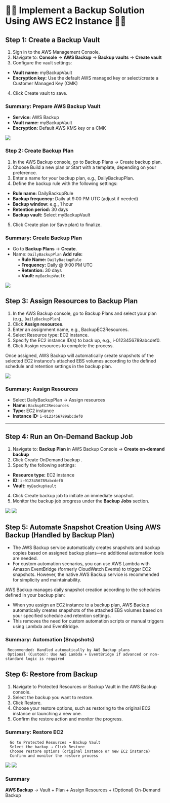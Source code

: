 # 🔹🔹 Implement a Backup Solution Using AWS EC2 Instance 🔹🔹 

## Step 1: Create a Backup Vault
1. Sign in to the AWS Management Console.
2. Navigate to: **Console** → **AWS Backup** → **Backup vaults** → **Create vault**
3.  Configure the vault settings:
   - **Vault name:** myBackupVault
   - **Encryption key:** Use the default AWS managed key or select/create a Customer Managed Key (CMK)
4. Click Create vault to save.

### Summary: Prepare AWS Backup Vault
- **Service:** AWS Backup
- **Vault name:** myBackupVault
- **Encryption:** Default AWS KMS key or a CMK

![](./Photos/aws/aws-1.jpeg)
### Step 2: Create Backup Plan

1. In the AWS Backup console, go to Backup Plans → Create backup plan.
2. Choose Build a new plan or Start with a template, depending on your preference.
3. Enter a name for your backup plan, e.g., DailyBackupPlan.
4. Define the backup rule with the following settings:

- **Rule name:** DailyBackupRule
- **Backup frequency:** Daily at 9:00 PM UTC (adjust if needed)
- **Backup window:** e.g., 1 hour
- **Retention period:** 30 days
- **Backup vault:** Select myBackupVault
5. Click Create plan (or Save plan) to finalize.

### Summary:  Create Backup Plan
- Go to **Backup Plans** → **Create**.
- Name: `DailyBackupPlan`
  **Add rule:**  
  &nbsp;&nbsp;&nbsp;&nbsp;• **Rule Name:** `DailyBackupRule`  
  &nbsp;&nbsp;&nbsp;&nbsp;• **Frequency:** Daily @ 9:00 PM UTC  
  &nbsp;&nbsp;&nbsp;&nbsp;• **Retention:** 30 days  
  &nbsp;&nbsp;&nbsp;&nbsp;• **Vault:** `myBackupVault`
  
![](./Photos/aws/aws-2.jpeg)

## Step 3: Assign Resources to Backup Plan
1. In the AWS Backup console, go to Backup Plans and select your plan (e.g., `DailyBackupPlan`).
2. Click **Assign resources**.
3. Enter an assignment name, e.g., BackupEC2Resources.
4. Select Resource type: EC2 instance.
5. Specify the EC2 instance ID(s) to back up, e.g., i-0123456789abcdef0.
6. Click Assign resources to complete the process.

Once assigned, AWS Backup will automatically create snapshots of the selected EC2 instance's attached EBS volumes according to the defined schedule and retention settings in the backup plan.

![](./Photos/aws/aws-3.jpeg)
### Summary: Assign Resources

- Select DailyBackupPlan → Assign resources
- **Name:** `BackupEC2Resources`
- **Type:** EC2 instance
- **Instance ID:** `i-0123456789abcdef0`
---

## Step 4: Run an On-Demand Backup Job
1. Navigate to: **Backup Plan** in AWS Backup Console → **Create on-demand backup**
2. Click Create OnDemand backup .
3. Specify the following settings:
  - **Resource type:** EC2 instance  
  - **ID:** `i-0123456789abcdef0`  
  - **Vault:** `myBackupVault`
4. Click Create backup job to initiate an immediate snapshot.
5. Monitor the backup job progress under the **Backup Jobs** section.  

![](./Photos/aws/aws-4.jpeg)
![](./Photos/aws/aws-5.jpeg)

## Step 5: Automate Snapshot Creation Using AWS Backup (Handled by Backup Plan)
- The AWS Backup service automatically creates snapshots and backup copies based on assigned backup plans—no additional automation tools are needed.
- For custom automation scenarios, you can use AWS Lambda with Amazon EventBridge (formerly CloudWatch Events) to trigger EC2 snapshots. However, the native AWS Backup service is recommended for simplicity and maintainability.

AWS Backup manages daily snapshot creation according to the schedules defined in your backup plan:
- When you assign an EC2 instance to a backup plan, AWS Backup automatically creates snapshots of the attached EBS volumes based on your specified schedule and retention settings.
- This removes the need for custom automation scripts or manual triggers using Lambda and EventBridge.
### Summary: Automation (Snapshots)
     Recommended: Handled automatically by AWS Backup plans
     Optional (Custom): Use AWS Lambda + EventBridge if advanced or non-standard logic is required

## Step 6: Restore from Backup
1. Navigate to Protected Resources or Backup Vault in the AWS Backup console.
2. Select the backup you want to restore.
3. Click Restore.
4. Choose your restore options, such as restoring to the original EC2 instance or launching a new one.
5. Confirm the restore action and monitor the progress.
 
 ###  Summary: Restore EC2
      Go to Protected Resources → Backup Vault
      Select the backup → Click Restore
      Choose restore options (original instance or new EC2 instance)
      Confirm and monitor the restore process

![](./Photos/aws/aws-6.jpeg)
![](./Photos/aws/aws-7.jpeg)

### Summary
**AWS Backup** → Vault + Plan + Assign Resources + (Optional) On-Demand Backup
